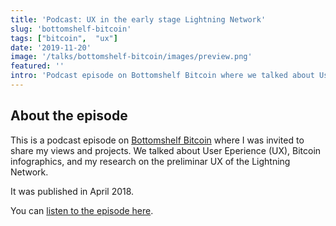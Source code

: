 ```yaml
---
title: 'Podcast: UX in the early stage Lightning Network'
slug: 'bottomshelf-bitcoin'
tags: ["bitcoin",  "ux"]
date: '2019-11-20'
image: '/talks/bottomshelf-bitcoin/images/preview.png'
featured: ''
intro: 'Podcast episode on Bottomshelf Bitcoin where we talked about User Eperience (UX), Bitcoin infographics, and my research on the preliminar UX of the Lightning Network.'
---
```


## About the episode

This is a podcast episode on [Bottomshelf Bitcoin](https://bottomshelfbitcoin.com/about/) where I was invited to share my views and projects. We talked about User Eperience (UX), Bitcoin infographics, and my research on the preliminar UX of the Lightning Network.

It was published in April 2018.

You can [listen to the episode here](https://bottomshelfbitcoin.com/patricia-estavao-on-lightning-ux-episode-11/).